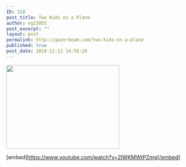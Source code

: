 ```yaml
---
ID: 318
post_title: Two Kids on a Plane
author: ng23055
post_excerpt: ""
layout: post
permalink: http://gazerbeam.com/two-kids-on-a-plane
published: true
post_date: 2018-11-11 14:56:29
---
```

<img class="size-medium wp-image-319 aligncenter" src="http://gazerbeam.com/wp-content/uploads/2018/11/chrome_2018-11-11_09-46-09-300x222.png" alt="" width="300" height="222" />

[embed]https://www.youtube.com/watch?v=2IWKMWtPZmg[/embed]